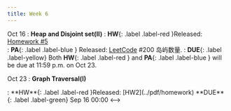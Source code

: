 ```yaml
---
title: Week 6
---
```



Oct 16
: **Heap and Disjoint set(II)**
:  **HW**{: .label .label-red }Released: [Homework #5](https://basics.sjtu.edu.cn/~yangqizhe/pdf/algo2023w/homework/Algo-hw5.pdf)  
: **PA**{: .label .label-blue } Released: [LeetCode](https://leetcode.cn/problems/number-of-islands/) #200 岛屿数量.
: **DUE**{: .label .label-yellow} Both **HW**{: .label .label-red } and  **PA**{: .label .label-blue } will be due at 11:59 p.m. on Oct 23. 

Oct 23
: **Graph Traversal(I)**
<!-->:  **HW**{: .label .label-red }Released: [HW2](../pdf/homework)  **DUE**{: .label .label-green} Sep 16  00:00
<-->



